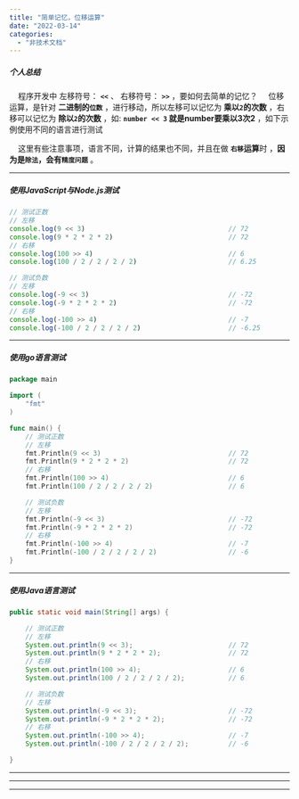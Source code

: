 ```yaml
---
title: "简单记忆，位移运算"
date: "2022-03-14"
categories: 
  - "非技术文档"
---
```


##### 个人总结

    程序开发中 左移符号： **`<<`** 、 右移符号： **`>>`** ，要如何去简单的记忆？     位移运算，是针对 **二进制的`位数`** ，进行移动，所以左移可以记忆为 **乘以`2`的次数** ，右移可以记忆为 **除以`2`的次数** ，如: **`number << 3` 就是number要乘以3次2** ，如下示例使用不同的语言进行测试

    这里有些注意事项，语言不同，计算的结果也不同，并且在做 **`右移`运算**时 ，**因为是`除法`，会有`精度问题`** 。

* * *

##### 使用JavaScript与Node.js测试

```javascript
// 测试正数
// 左移
console.log(9 << 3)                                    // 72
console.log(9 * 2 * 2 * 2)                             // 72
// 右移
console.log(100 >> 4)                                  // 6
console.log(100 / 2 / 2 / 2 / 2)                       // 6.25

// 测试负数
// 左移
console.log(-9 << 3)                                   // -72
console.log(-9 * 2 * 2 * 2)                            // -72
// 右移
console.log(-100 >> 4)                                 // -7
console.log(-100 / 2 / 2 / 2 / 2)                      // -6.25
```

* * *

##### 使用go语言测试

```go
package main

import (
    "fmt"
)

func main() {
    // 测试正数
    // 左移
    fmt.Println(9 << 3)                                // 72
    fmt.Println(9 * 2 * 2 * 2)                         // 72
    // 右移
    fmt.Println(100 >> 4)                              // 6
    fmt.Println(100 / 2 / 2 / 2 / 2)                   // 6

    // 测试负数
    // 左移
    fmt.Println(-9 << 3)                               // -72
    fmt.Println(-9 * 2 * 2 * 2)                        // -72
    // 右移
    fmt.Println(-100 >> 4)                             // -7
    fmt.Println(-100 / 2 / 2 / 2 / 2)                  // -6
}

```

* * *

##### 使用Java语言测试

```java
public static void main(String[] args) {

    // 测试正数
    // 左移
    System.out.println(9 << 3);                        // 72
    System.out.println(9 * 2 * 2 * 2);                 // 72
    // 右移
    System.out.println(100 >> 4);                      // 6
    System.out.println(100 / 2 / 2 / 2 / 2);           // 6

    // 测试负数
    // 左移
    System.out.println(-9 << 3);                       // -72
    System.out.println(-9 * 2 * 2 * 2);                // -72
    // 右移
    System.out.println(-100 >> 4);                     // -7
    System.out.println(-100 / 2 / 2 / 2 / 2);          // -6

}

```

* * *

* * *

* * *
